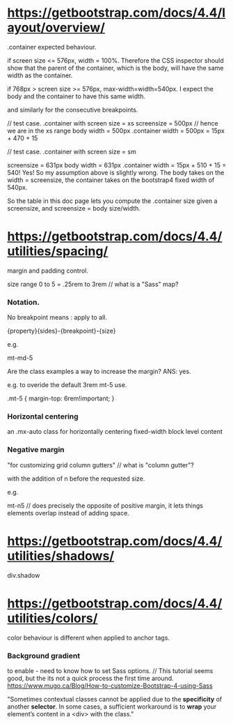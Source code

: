 # https://getbootstrap.com/docs/4.4/layout/overview/

.container expected behaviour. 

if screen size <= 576px, width = 100%. Therefore the CSS inspector should show that the parent of the container, which is the body, will have the same width as the container.

if  768px > screen size >= 576px, max-width=width=540px. I expect the body and the container to have this same width.

and similarly for the consecutive breakpoints.

// test case. .container with screen size = xs 
screensize = 500px // hence we are in the xs range
body width = 500px
.container width = 500px = 15px + 470 + 15

// test case. .container with screen size = sm

screensize = 631px
body width = 631px
.container width = 15px + 510 + 15 = 540! Yes! So my assumption above is slightly wrong. The body takes on the width = screensize, the container takes on the bootstrap4 fixed width of 540px.

So the table in this doc page lets you compute the .container size given a screensize, and screensize = body size/width.

# https://getbootstrap.com/docs/4.4/utilities/spacing/

margin and padding control.

size range 0 to 5 = .25rem to 3rem // what is a "Sass" map?

### Notation.

No breakpoint means : apply to all.

{property}{sides}-{breakpoint}-{size}

e.g.

mt-md-5

Are the class examples a way to increase the margin? ANS: yes. 

e.g. to overide the default 3rem mt-5 use.

.mt-5 {
  margin-top: 6rem!important;
}


### Horizontal centering

an .mx-auto class for horizontally centering fixed-width block level content

### Negative margin

"for customizing grid column gutters" // what is "column gutter"?

with the addition of n before the requested size.

e.g.

mt-n5 // does precisely the opposite of positive margin, it lets things elements overlap instead of adding space.


# https://getbootstrap.com/docs/4.4/utilities/shadows/

div.shadow

# https://getbootstrap.com/docs/4.4/utilities/colors/

color behaviour is different when applied to anchor tags.

### Background gradient

to enable - need to know how to set Sass options. // This tutorial seems good, but the its not a quick process the first time around. https://www.mugo.ca/Blog/How-to-customize-Bootstrap-4-using-Sass

"Sometimes contextual classes cannot be applied due to the **specificity** of another **selector**. In some cases, a sufficient workaround is to **wrap** your element’s content in a \<div> with the class."

